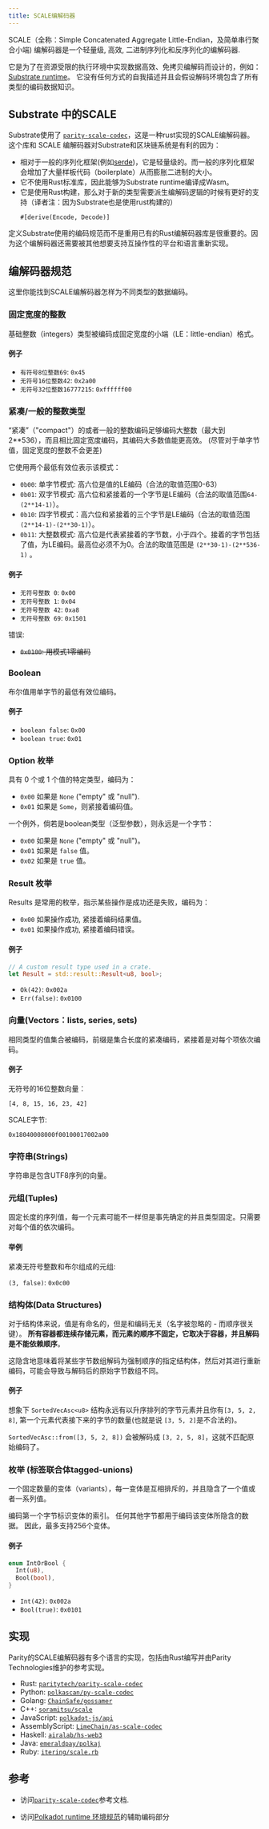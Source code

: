 ```yaml
---
title: SCALE编解码器
---
```


SCALE（全称：Simple Concatenated Aggregate Little-Endian，及简单串行聚合小端) 编解码器是一个轻量级,
高效, 二进制序列化和反序列化的编解码器.


它是为了在资源受限的执行环境中实现数据高效、免拷贝编解码而设计的，例如： [Substrate
runtime](../runtime/)。 它没有任何方式的自我描述并且会假设解码环境包含了所有类型的编码数据知识。


## Substrate 中的SCALE 

Substrate使用了 [`parity-scale-codec`](https://github.com/paritytech/parity-scale-codec)，这是一种rust实现的SCALE编解码器。 这个库和 SCALE 编解码器对Substrate和区块链系统是有利的因为：

- 相对于一般的序列化框架(例如[serde](https://serde.rs/))，它是轻量级的。而一般的序列化框架会增加了大量样板代码（boilerplate）从而膨胀二进制的大小。
- 它不使用Rust标准库，因此能够为Substrate runtime编译成Wasm。
- 它是使用Rust构建，那么对于新的类型需要派生编解码逻辑的时候有更好的支持（译者注：因为Substrate也是使用rust构建的）
  ```
  #[derive(Encode, Decode)]
  ```

定义Substrate使用的编码规范而不是重用已有的Rust编解码器库是很重要的。因为这个编解码器还需要被其他想要支持互操作性的平台和语言重新实现。


## 编解码器规范

这里你能找到SCALE编解码器怎样为不同类型的数据编码。


### 固定宽度的整数

基础整数（integers）类型被编码成固定宽度的小端（LE：little-endian）格式。

#### 例子

- `有符号8位整数69`: `0x45`
- `无符号16位整数42`: `0x2a00`
- `无符号32位整数16777215`: `0xffffff00`

### 紧凑/一般的整数类型

“紧凑”（"compact"）的或者一般的整数编码足够编码大整数（最大到2\*\*536），而且相比固定宽度编码，其编码大多数值能更高效。 (尽管对于单字节值，固定宽度的整数不会更差)


它使用两个最低有效位表示该模式：
- `0b00`: 单字节模式: 高六位是值的LE编码（合法的取值范围0-63）
- `0b01`: 双字节模式: 高六位和紧接着的一个字节是LE编码（合法的取值范围`64-(2**14-1)`）。
- `0b10`: 四字节模式：高六位和紧接着的三个字节是LE编码（合法的取值范围`(2**14-1)-(2**30-1)`）。
- `0b11`: 大整数模式: 高六位是代表紧接着的字节数，小于四个。接着的字节包括了值，为LE编码。最高位必须不为0。合法的取值范围是 `(2**30-1)-(2**536-1)` 。

#### 例子

- `无符号整数 0`: `0x00`
- `无符号整数 1`: `0x04`
- `无符号整数 42`: `0xa8`
- `无符号整数 69`: `0x1501`

错误:

- ~~`0x0100`: 用模式1零编码~~

### Boolean

布尔值用单字节的最低有效位编码。


#### 例子

- `boolean false`: `0x00`
- `boolean true`: `0x01`

### Option 枚举

具有 0 个或 1 个值的特定类型，编码为：

- `0x00` 如果是 `None` ("empty" 或 "null").
- `0x01` 如果是 `Some`，则紧接着编码值。

一个例外，倘若是boolean类型（泛型参数），则永远是一个字节：

- `0x00` 如果是 `None` ("empty" 或 "null")。
- `0x01` 如果是 `false` 值。
- `0x02` 如果是 `true` 值。

### Result 枚举

Results 是常用的枚举，指示某些操作是成功还是失败，编码为：


- `0x00` 如果操作成功, 紧接着编码结果值。
- `0x01` 如果操作成功, 紧接着编码错误。

#### 例子

```rust
// A custom result type used in a crate.
let Result = std::result::Result<u8, bool>;
```

- `Ok(42)`: `0x002a`
- `Err(false)`: `0x0100`

### 向量(Vectors：lists, series, sets) 

相同类型的值集合被编码，前缀是集合长度的紧凑编码，紧接着是对每个项依次编码。


#### 例子

无符号的16位整数向量：

```
[4, 8, 15, 16, 23, 42]
```

SCALE字节:

```
0x18040008000f00100017002a00
```

### 字符串(Strings)

字符串是包含UTF8序列的向量。

### 元组(Tuples)

固定长度的序列值，每一个元素可能不一样但是事先确定的并且类型固定。只需要对每个值的依次编码。

#### 举例

紧凑无符号整数和布尔组成的元组:

`(3, false)`: `0x0c00`

### 结构体(Data Structures)


对于结构体来说，值是有命名的，但是和编码无关（名字被忽略的 - 而顺序很关键）。 **所有容器都连续存储元素，而元素的顺序不固定，它取决于容器，并且解码是不能依赖顺序**。


这隐含地意味着将某些字节数组解码为强制顺序的指定结构体，然后对其进行重新编码，可能会导致与解码后的原始字节数组不同。



#### 例子

想象下 `SortedVecAsc<u8>` 结构永远有以升序排列的字节元素并且你有`[3, 5, 2, 8]`, 第一个元素代表接下来的字节的数量(也就是说 `[3, 5, 2]`是不合法的)。

`SortedVecAsc::from([3, 5, 2, 8])` 会被解码成 `[3, 2, 5, 8]`，这就不匹配原始编码了。

### 枚举 (标签联合体tagged-unions)


一个固定数量的变体（variants），每一变体是互相排斥的，并且隐含了一个值或者一系列值。

编码第一个字节标识变体的索引。 任何其他字节都用于编码该变体所隐含的数据。 因此，最多支持256个变体。


#### 例子

```rust
enum IntOrBool {
  Int(u8),
  Bool(bool),
}
```

- `Int(42)`: `0x002a`
- `Bool(true)`: `0x0101`

## 实现

Parity的SCALE编解码器有多个语言的实现，包括由Rust编写并由Parity Technologies维护的参考实现。

- Rust: [`paritytech/parity-scale-codec`](https://github.com/paritytech/parity-scale-codec)
- Python: [`polkascan/py-scale-codec`](https://github.com/polkascan/py-scale-codec)
- Golang: [`ChainSafe/gossamer`](https://github.com/ChainSafe/gossamer)
- C++: [`soramitsu/scale`](https://github.com/soramitsu/kagome/tree/master/core/scale)
- JavaScript: [`polkadot-js/api`](https://github.com/polkadot-js/api)
- AssemblyScript: [`LimeChain/as-scale-codec`](https://github.com/LimeChain/as-scale-codec)
- Haskell: [`airalab/hs-web3`](https://github.com/airalab/hs-web3/tree/master/src/Codec)
- Java: [`emeraldpay/polkaj`](https://github.com/emeraldpay/polkaj)
- Ruby: [`itering/scale.rb`](https://github.com/itering/scale.rb)

## 参考

- 访问[`parity-scale-codec`](https://substrate.dev/rustdocs/v2.0.0-rc4/parity_scale_codec/index.html)参考文档.

- 访问[Polkadot runtime 环境规范](https://github.com/w3f/polkadot-spec/)的辅助编码部分

